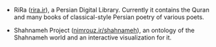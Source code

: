 -   RiRa ([rira.ir]), a Persian Digital Library. Currently it contains the Quran and many books of classical-style Persian poetry of various poets.

-   Shahnameh Project ([nimrouz.ir/shahnameh]), an ontology of the Shahnameh world and an interactive visualization for it.

  [rira.ir]: http://rira.ir/
  [nimrouz.ir/shahnameh]: http://nimrouz.ir/shahnameh/
